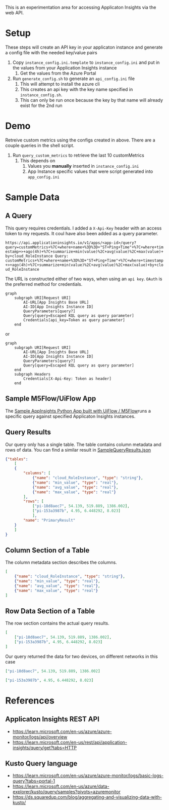This is an experimentation area for accessing Applicaton Insights via the web API.

# Setup
These steps will create an API key in your applicaton instance and generate a config file with the needed key/value pairs

1. Copy `instance_config.ini.template` to `instance_config.ini` and put in the values from your Application Insights instance
    1. Get the values from the Azure Portal
1. Run `generate_config.sh` to generate an `api_config.ini` file
    1. This will attempt to install the azure cli
    1. This creates an api key with the key name specified in `instance_config.sh`.
    1. This can only be run once because the key by that name will already exist for the 2nd run

# Demo
Retreive custom metrics using the configs created in above. There are a couple queries in the shell script.

1. Run `query_custom_metrics` to retrieve the last 10 customMetrics
    1. This depends on 
        1. Values you **manually** inserted in `instance_config.ini` 
        1. App Instance specific values that were script generated into `app_config.ini`

# Sample Data

## A Query
This query requires credentials.  I added a `X-Api-Key` header with an access token to my requests. It coul have also been added as a query parameter. 

`https://api.applicationinsights.io/v1/apps/<app-id>/query?query=customMetrics+%7C+where+name+%3D%3D+"ST+Ping+Time"+%7C+where+timestamp+>+ago(4h)+%7C+summarize+min(value)%2C+avg(value)%2C+max(value)+by+cloud_RoleInstance
Query: customMetrics+%7C+where+name+%3D%3D+"ST+Ping+Time"+%7C+where+timestamp+>+ago(4h)+%7C+summarize+min(value)%2C+avg(value)%2C+max(value)+by+cloud_RoleInstance`

The URL is constructed either of two ways, when using an `api key`.  `OAuth` is the preferred method for credentials.

```mermaid
graph
    subgraph URI[Request URI]
        AI-URL[App Insights Base URL]
        AI-ID[App Insights Instance ID]
        QueryParameters[query?]
        Query[query=Escaped KQL query as query parameter]
        Credentials[api_key=Token as query parameter]
    end
```
or 
```mermaid
graph
    subgraph URI[Request URI]
        AI-URL[App Insights Base URL]
        AI-ID[App Insights Instance ID]
        QueryParameters[query?]
        Query[query=Escaped KQL query as query parameter]
    end
    subgraph Headers
        Credentials[X-Api-Key: Token as header]
    end
```

## Sample M5Flow/UiFlow App
The [Sample AppInsights Python App built with UiFlow / M5Flow](Sample-AppInsightsUiFlow.m5f)runs a specific query against specified Applicaton Insights instances.

## Query Results
Our query only has a single table.  The table contains column metadata and rows of data. You can find a similar result in [SampleQueryResults.json](SampleQueryResults.json)
```json
{"tables": 
    [
    {
        "columns": [
            {"name": "cloud_RoleInstance", "type": "string"}, 
            {"name": "min_value", "type": "real"}, 
            {"name": "avg_value", "type": "real"}, 
            {"name": "max_value", "type": "real"}
        ], 
        "rows": [
            ["pi-18d8aec7", 54.139, 519.889, 1386.002], 
            ["pi-153a3987b", 4.95, 6.448292, 8.023]
            ], 
        "name": "PrimaryResult"
    }
    ]
}
```

## Column Section of a Table
The column metadata section describes the columns.
```json
[
    {"name": "cloud_RoleInstance", "type": "string"}, 
    {"name": "min_value", "type": "real"}, 
    {"name": "avg_value", "type": "real"}, 
    {"name": "max_value", "type": "real"}
]
```

## Row Data Section of a Table
The row section contains the actual query results.
```json
[
    ["pi-18d8aec7", 54.139, 519.889, 1386.002], 
    ["pi-153a3987b", 4.95, 6.448292, 8.023]
]
```

Our query returned the data for two devices, on different networks in this case
```json
["pi-18d8aec7", 54.139, 519.889, 1386.002]
```
```json
["pi-153a3987b", 4.95, 6.448292, 8.023]
```

# References

## Applicaton Insights REST API
* https://learn.microsoft.com/en-us/azure/azure-monitor/logs/api/overview
* https://learn.microsoft.com/en-us/rest/api/application-insights/query/get?tabs=HTTP

## Kusto Query language
* https://learn.microsoft.com/en-us/azure/azure-monitor/logs/basic-logs-query?tabs=portal-1
* https://learn.microsoft.com/en-us/azure/data-explorer/kusto/query/samples?pivots=azuremonitor
* https://ds.squaredup.com/blog/aggregating-and-visualizing-data-with-kusto/

